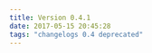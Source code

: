 ```yaml
---
title: Version 0.4.1
date: 2017-05-15 20:45:28 
tags: "changelogs 0.4 deprecated"  
---
```


<script src="https://gist.github.com/spinnaker-release/521b65f64e1451ecfeb34bcce8ba5a60.js"></script>
